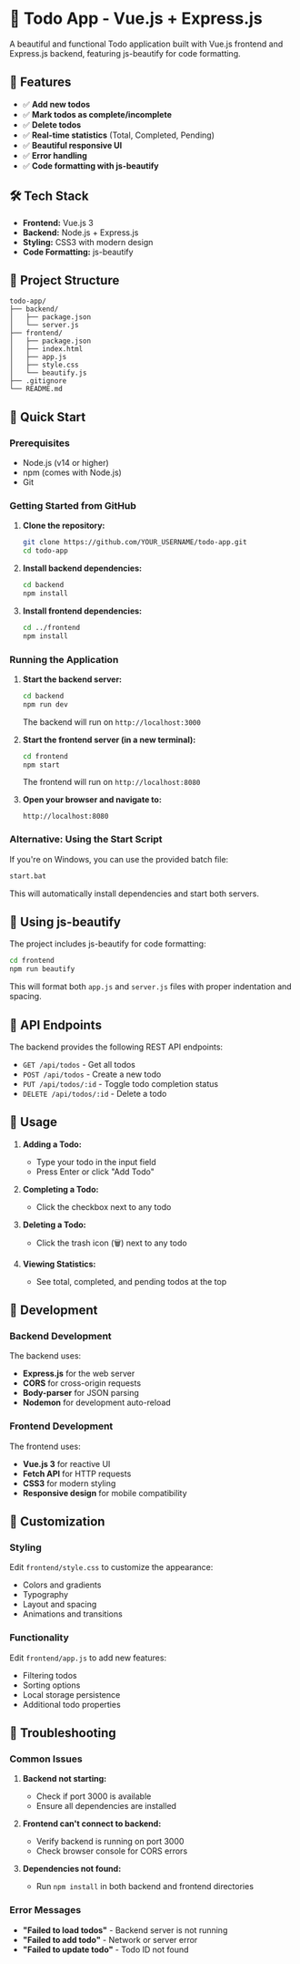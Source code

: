 # 📝 Todo App - Vue.js + Express.js

A beautiful and functional Todo application built with Vue.js frontend and Express.js backend, featuring js-beautify for code formatting.

## 🚀 Features

- ✅ **Add new todos**
- ✅ **Mark todos as complete/incomplete**
- ✅ **Delete todos**
- ✅ **Real-time statistics** (Total, Completed, Pending)
- ✅ **Beautiful responsive UI**
- ✅ **Error handling**
- ✅ **Code formatting with js-beautify**

## 🛠️ Tech Stack

- **Frontend:** Vue.js 3
- **Backend:** Node.js + Express.js
- **Styling:** CSS3 with modern design
- **Code Formatting:** js-beautify

## 📁 Project Structure

```
todo-app/
├── backend/
│   ├── package.json
│   └── server.js
├── frontend/
│   ├── package.json
│   ├── index.html
│   ├── app.js
│   ├── style.css
│   └── beautify.js
├── .gitignore
└── README.md
```

## 🚀 Quick Start

### Prerequisites

- Node.js (v14 or higher)
- npm (comes with Node.js)
- Git

### Getting Started from GitHub

1. **Clone the repository:**
   ```bash
   git clone https://github.com/YOUR_USERNAME/todo-app.git
   cd todo-app
   ```

2. **Install backend dependencies:**
   ```bash
   cd backend
   npm install
   ```

3. **Install frontend dependencies:**
   ```bash
   cd ../frontend
   npm install
   ```

### Running the Application

1. **Start the backend server:**
   ```bash
   cd backend
   npm run dev
   ```
   The backend will run on `http://localhost:3000`

2. **Start the frontend server (in a new terminal):**
   ```bash
   cd frontend
   npm start
   ```
   The frontend will run on `http://localhost:8080`

3. **Open your browser and navigate to:**
   ```
   http://localhost:8080
   ```

### Alternative: Using the Start Script

If you're on Windows, you can use the provided batch file:
```bash
start.bat
```

This will automatically install dependencies and start both servers.

## 🎨 Using js-beautify

The project includes js-beautify for code formatting:

```bash
cd frontend
npm run beautify
```

This will format both `app.js` and `server.js` files with proper indentation and spacing.

## 📡 API Endpoints

The backend provides the following REST API endpoints:

- `GET /api/todos` - Get all todos
- `POST /api/todos` - Create a new todo
- `PUT /api/todos/:id` - Toggle todo completion status
- `DELETE /api/todos/:id` - Delete a todo

## 🎯 Usage

1. **Adding a Todo:**
   - Type your todo in the input field
   - Press Enter or click "Add Todo"

2. **Completing a Todo:**
   - Click the checkbox next to any todo

3. **Deleting a Todo:**
   - Click the trash icon (🗑️) next to any todo

4. **Viewing Statistics:**
   - See total, completed, and pending todos at the top

## 🔧 Development

### Backend Development

The backend uses:
- **Express.js** for the web server
- **CORS** for cross-origin requests
- **Body-parser** for JSON parsing
- **Nodemon** for development auto-reload

### Frontend Development

The frontend uses:
- **Vue.js 3** for reactive UI
- **Fetch API** for HTTP requests
- **CSS3** for modern styling
- **Responsive design** for mobile compatibility

## 🎨 Customization

### Styling

Edit `frontend/style.css` to customize the appearance:
- Colors and gradients
- Typography
- Layout and spacing
- Animations and transitions

### Functionality

Edit `frontend/app.js` to add new features:
- Filtering todos
- Sorting options
- Local storage persistence
- Additional todo properties

## 🐛 Troubleshooting

### Common Issues

1. **Backend not starting:**
   - Check if port 3000 is available
   - Ensure all dependencies are installed

2. **Frontend can't connect to backend:**
   - Verify backend is running on port 3000
   - Check browser console for CORS errors

3. **Dependencies not found:**
   - Run `npm install` in both backend and frontend directories

### Error Messages

- **"Failed to load todos"** - Backend server is not running
- **"Failed to add todo"** - Network or server error
- **"Failed to update todo"** - Todo ID not found
